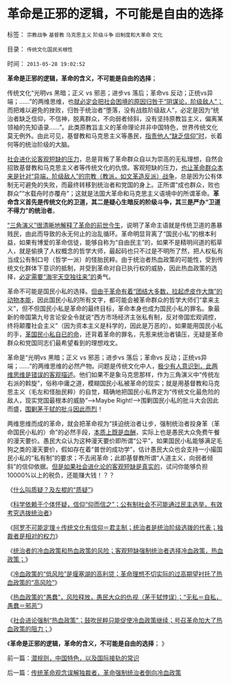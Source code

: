 # 革命是正邪的逻辑，不可能是自由的选择

标签： `宗教战争` `基督教` `马克思主义` `阶级斗争` `旧制度和大革命` `文化` 

目录： `传统文化国民劣根性`

时间： `2013-05-28 19:02:52`

**革命是正邪的逻辑，革命的含义，不可能是自由的选择**；

传统文化“光明vs 黑暗；正义 vs 邪恶；进步vs 落后；革命vs 反动；正统vs异端；……”的两维思维，也[就必定会把社会困境的原因归咎于“阴谋论，阶级敌人”；](../../../2012/2/19/革命必须模糊，阴谋论必不可少；货币战争和转基因.md)而把难以避免的挫败，归咎于统治者“堕落，没有战胜阶级敌人”，必定是因为“统治者缺乏信仰，不信神，脱离群众，不向弱者倾斜，没有坚持原教旨主义，偏离某领袖的先知语录……”。此类原教旨主义的革命理论并非中国特色，世界传统文化莫无例外。由此可见，基督教和马克思主义等愚民，[指责他人“缺乏信仰”时](../../../2011/11/24/缺乏信仰是公有制的丧钟.md)，长着何等的统治阶级的大脑。

[社会进化论客观短缺的压力](../../../2011/2/15/科学社会进化论是社会科学的基石.md)，总是背叛了革命群众自以为崇高的无私理想，自然会招致基督教和马克思主义者等传统文化的仇恨。客观短缺的压力，[也让革命群众本来是针对“异端，阶级敌人”的宗教（教派，如文革造反派）战争](../../../2010/11/21/基督教罗马：迫害异教，迫害异端，政教合一.md)，总是因为公有体制无可避免的失败，而最终转移到统治者和党国的身上。正所谓“成也群众，败也群众”“水载舟时亦覆舟”；这就是法国大革命和马克思主义语境中的所谓革命。**革命含义首先是传统文化的卫道，其二是疑心生暗反的阶级斗争，其三是严办“卫道不得力”的统治者**。

[“三角演义”很清晰地解释了革命的前世今生](../../../2013/5/24/“三角演义”纳什均衡的旧制度，大革命，胡适的预言.md)，说明了革命主语就是传统卫道的愚暴贱民，由此而导致的永无何止的治乱循环。革命明显背离了“国民小私”的根本利益，如果有博爱的革命信徒，能够自称为“自由民主”的，如果不是精明间道的稻草人，就是偷换了人权概念的哲学大师，最起码也只不过是不明所了然，把人权私有当成公有制口号（哲学一派）的怪胎民粹。由于统治者热血政策的可能性，受到传统文化群体下意识的抵制，并受到革命对自已执行权的威胁，因此热血政策的选择，[必定需要“海宇天空独往来”的](../../../2012/2/23/民主改革者要有勇气“海宇天空独往来”.md)勇气。

革命不可能是国民小私的选择。[但由于革命有着“团结大多数，拉起虎皮作大旗”的动物本能](../../../2011/11/13/“利益的妥协”截然不同于“信仰的团结大多数”.md)，因此国民小私的所有文字，都可能会被革命群众的哲学大师们“拿来主义”，但不但国民小私是革命的最终目标，革命本身也成为国民小私的罪名。象最新的帝国第九号言论安全令就说“西方市场经济主张私有制，反对帝国宏观调控，终将颠覆社会主义”（因为资本主义是科学的，因此是万恶的）。如果能用国民小私的手，[革国民小私自已的命](../../../2013/5/26/独裁者是相对权力，统治阶级是绝对权力，宗教的意义及大革命.md)，还背着革命的罪名，先惹来统治者镇压，无疑是革命群众和党国同志们最希望看到的理想戏文。

革命是“光明vs 黑暗；正义 vs 邪恶；进步vs 落后；革命vs 反动；正统vs异端；……”的两维思维的必然产物。问题是传统文化中人，[极少有人意识到，此两维思维是错误的客观描述](../../../2013/5/24/“三角演义”纳什均衡的旧制度，大革命，胡适的预言.md)。他们如果不是象马克思那样，作为三角演义中“传统左右派的斡旋”，俗称中庸之道，模糊国民小私被革命的现实；就是用基督教和马克思主义（毛左和怪胎民粹）的自觉，精确地把国民小私界定为“传统文化最危险的敌人，现实党国最根本的威胁”——>Maybe Right!——>围剿国民小私的批斗大会因此而盛，[围剿茅于轼的批斗因此而烈](../../../2013/5/20/茅于轼和《环球时报》，谁应该“有则改之，无则加勉”？.md)！

两维思维而成的革命，就会把革命视为“挟迫统治者让步，强制统治者投身革（革命国民小私的）命”的必然手段，[本质上既是血酬](../../../2009/8/6/有破坏无建设的血酬英雄值多少良心赏赐？.md)，实际上也是愚民大众免费午餐的漫天要价。愚民大众认为这种漫天要价即所谓“公平”，如果国民小私能够满足毛狗之类的漫天要价，假如存在着“普世的成功学”，估计愚民大众也会支持一小撮国民小私的“私有制”的要求；不去闹革命；此即基督教所谓“人道主义，向弱者倾斜”的信仰依据。[但是如果社会进化论的客观短缺是真实的](../../../2012/12/12/进化论分类物种，社会进化论研究生物合作方式；.md)，试问你能够负担10000%以上的税负，还能赚大钱！？？

《[什么叫质疑？及左棍的“质疑”](../../../2013/5/20/什么叫质疑？及左棍的“质疑”.md)》

《[科学依赖于个体怀疑，信仰“仰而信之”；公有制社会不可能通过民主选举，有效考究选拨统治者](../../../2013/5/26/公有制社会不可能通过民主选举，有效考究选拨统治者.md)》

《[阿罗不可能定理＋传统文化有信仰＝君主制；统治者是统治阶级选拨的代表；独裁者是相对的权力](../../../2013/5/26/独裁者是相对权力，统治阶级是绝对权力，宗教的意义及大革命.md)》

《[统治者的冷血政策和热血政策的风险；客观短缺强制统治者选择冷血政策，热血政策；](../../../2013/5/26/统治者的冷血政策和热血政策的风险评估.md)》

《[冷血政策的“低风险”是堰塞湖的高利贷；革命理想不切实际的过高期望衬托了热血政策的“高风险”](../../../2013/5/27/冷血政策的“低风险”是堰塞湖的高利贷.md)》

《[热血政策的“愚蠢”，风险释放，愚民大众的仇视（茅于轼悖误）；“无私＝自私，愚蠢＝邪恶”](../../../2013/5/27/改革政策的聪明与愚蠢及“茅于轼悖误”.md)》

《[社会进论强制“热血政策”；鼓吹民粹只能促使冷血政策继续；号召革命加大了热血政策的阻力；](../../../2013/5/26/统治者的冷血政策和热血政策的风险评估.md)》

《**革命是正邪的逻辑，革命的含义，不可能是自由的选择**； 》



前一篇：[潜规则，中国特色，以及国际接轨的常识](../../../2013/5/27/潜规则，中国特色，以及国际接轨的常识.md)

后一篇：[传统革命观念误解独裁者，革命强制统治者倒向冷血政策](../../../2013/5/28/传统革命观念误解独裁者，革命强制统治者倒向冷血政策.md)